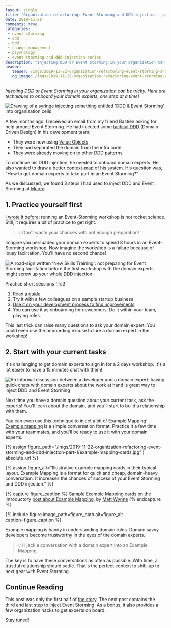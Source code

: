 ```yaml
---
layout: single
title: "Organization refactoring: Event Storming and DDD injection - part 1"
date: 2019-11-28
comments: true
categories:
 - event storming
 - ddd
 - bdd
 - change management
 - psychology
 - event-storming-and-ddd-injection-series
description: "Injecting DDD or Event Storming in your organization can be tricky. Here are some techniques to onboard your domain experts, one step at a time! 1st: practice on your side. 2nd: build trust with the cheaper example mapping."
header:
   teaser: /imgs/2019-11-22-organization-refactoring-event-storming-and-ddd-injection-part-1/ddd-injection-teaser.jpeg
   og_image: /imgs/2019-11-22-organization-refactoring-event-storming-and-ddd-injection-part-1/ddd-injection-og.jpeg
---
```

_Injecting [DDD](https://en.wikipedia.org/wiki/Domain-driven_design) or [Event Storming](https://www.eventstorming.com/) in your organization can be tricky. Here are techniques to onboard your domain experts, one step at a time!_

![Drawing of a syringe injecting something entitled 'DDD & Event Storming' into organization cells]({{site.url}}/imgs/2019-11-22-organization-refactoring-event-storming-and-ddd-injection-part-1/ddd-injection.jpeg)

A few months ago, I received an email from my friend Bastien asking for help around Event Storming. He had injected some [tactical DDD](https://vaadin.com/tutorials/ddd/tactical_domain_driven_design) (Domain Driven Design) in his development team:

*   They were now using [Value Objects](https://deviq.com/value-object/)
*   They had separated the domain from the infra code
*   They were already moving on to other DDD patterns

To continue his DDD injection, he needed to onboard domain experts. He also wanted to draw a better [context-map of his system]({{site.url}}/drafting-a-functional-architecture-vision-with-ddd-event-storming-part-1/). His question was, "How to get domain experts to take part in an Event Storming?"

As we discussed, we found 3 steps I had used to inject DDD and Event Storming at [Murex](https://twitter.com/work_at_murex).

## 1. Practice yourself first

[I wrote it before]({{site.url}}/categories/#event-storming): running an Event-Storming workshop is not rocket science. Still, it requires a bit of practice to get right.

> 💡 Don't waste your chances with not enough preparation!

Imagine you persuaded your domain experts to spend 8 hours in an Event-Storming workshop. Now imagine the workshop is a failure because of lousy facilitation. You'll have no second chance!

![A road-sign written 'New Skills Training': not preparing for Event Storming facilitation before the first workshop with the domain experts might screw up your whole DDD injection]({{site.url}}/imgs/2019-11-22-organization-refactoring-event-storming-and-ddd-injection-part-1/new-skill.jpg)

Practice short sessions first!

1.  Read [a guide]({{site.url}}/categories/#squash-bduf-with-event-storming-series)
2.  Try it with a few colleagues on a sample startup business
3.  [Use it on your development process to find improvements](http://thepaulrayner.com/eventstorming-team-flow/)
4.  You can use it as onboarding for newcomers. Do it within your team, playing roles.

This last trick can raise many questions to ask your domain expert. You could even use the onboarding excuse to lure a domain expert in the workshop!

## 2. Start with your current tasks

It's challenging to get domain experts to sign in for a 2 days workshop. It's a lot easier to have a 15 minutes chat with them!

![An informal discussion between a developer and a domain expert: having quick chats with domain experts about the work at hand is great way to inject DDD and Event Storming]({{site.url}}/imgs/2019-11-22-organization-refactoring-event-storming-and-ddd-injection-part-1/conversation.jpg)

Next time you have a domain question about your current task, ask the experts! You'll learn about the domain, and you'll start to build a relationship with them.

You can even use this technique to inject a bit of Example Mapping! [Example mapping](https://cucumber.io/blog/example-mapping-introduction/) is a simple conversation format. Practice it a few time with your teammates, and you'll be ready to use it with your domain experts.

{% assign figure_path="/imgs/2019-11-22-organization-refactoring-event-storming-and-ddd-injection-part-1/example-mapping-cards.jpg" | absolute_url %}

{% assign figure_alt="Illustrative example mapping cards in their typical layout. Example Mapping is a format for quick and cheap, domain-heavy conversation. It increases the chances of success of your Event Storming and DDD injection." %}

{% capture figure_caption %}
Sample Example Mapping cards on the introductory [post about Example Mapping](https://cucumber.io/blog/2015/12/08/example-mapping-introduction), by [Matt Wynne](https://twitter.com/mattwynne?lang=fr)
{% endcapture %}

{% include figure image_path=figure_path alt=figure_alt caption=figure_caption %}

Example mapping is handy in understanding domain rules. Domain savvy developers become trustworthy in the eyes of the domain experts.

> 💡 Hijack a conversation with a domain expert into an Example Mapping.

The key is to have these conversations as often as possible. With time, a trustful relationship should settle. That's the perfect context to shift-up to next gear with Event Storming.

## Continue Reading

This post was only the first half of [the story]({{site.url}}/categories/#event-storming-and-ddd-injection-series). The next post contains the third and last step to inject Event Storming. As a bonus, it also provides a few organization hacks to get experts on board.

[Stay tuned!](http://eepurl.com/dxKE95)
